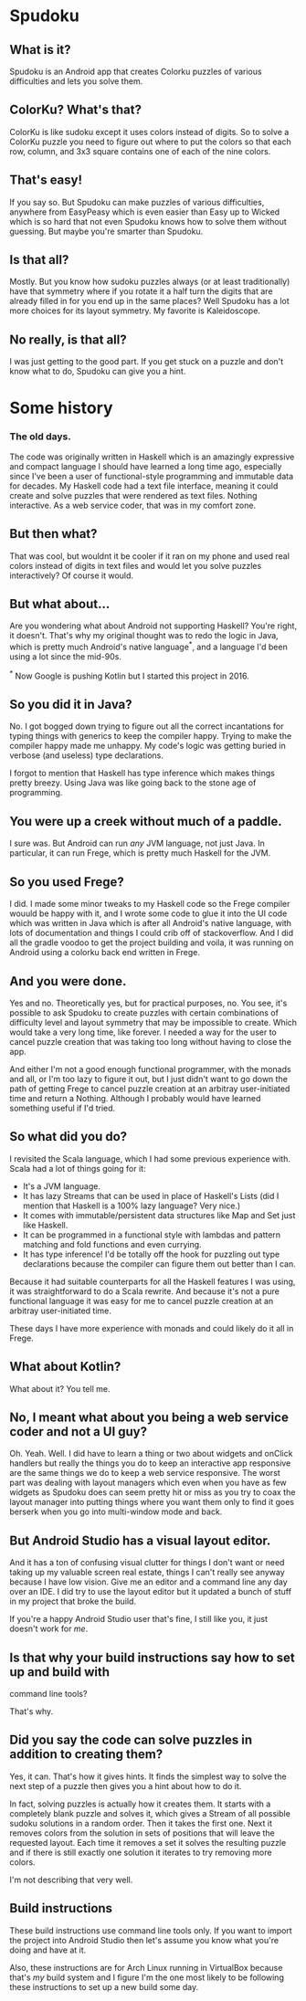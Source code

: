 # Spudoku

## What is it?

Spudoku is an Android app that creates Colorku puzzles of various
difficulties and lets you solve them.

## ColorKu?  What's that?

ColorKu is like sudoku except it uses colors instead of digits.  So to
solve a ColorKu puzzle you need to figure out where to put the colors
so that each row, column, and 3x3 square contains one of each of the
nine colors.

## That's easy!

If you say so.  But Spudoku can make puzzles of various difficulties,
anywhere from EasyPeasy which is even easier than Easy up to Wicked
which is so hard that not even Spudoku knows how to solve them without
guessing.  But maybe you're smarter than Spudoku.

## Is that all?

Mostly.  But you know how sudoku puzzles always (or at least
traditionally) have that symmetry where if you rotate it a half turn
the digits that are already filled in for you end up in the same
places?  Well Spudoku has a lot more choices for its layout symmetry.
My favorite is Kaleidoscope.

## No really, is that all?

I was just getting to the good part.  If you get stuck on a puzzle and
don't know what to do, Spudoku can give you a hint.

# Some history

### The old days.

The code was originally written in Haskell which is an amazingly
expressive and compact language I should have learned a long time ago,
especially since I've been a user of functional-style programming and
immutable data for decades.  My Haskell code had a text file
interface, meaning it could create and solve puzzles that were
rendered as text files.  Nothing interactive.  As a web service coder,
that was in my comfort zone.

## But then what?

That was cool, but wouldnt it be cooler if it ran on my phone and used
real colors instead of digits in text files and would let you solve
puzzles interactively?  Of course it would.

## But what about...

Are you wondering what about Android not supporting Haskell?  You're
right, it doesn't.  That's why my original thought was to redo the
logic in Java, which is pretty much Android's native language<sup>*</sup>,
and a language I'd been using a lot since the mid-90s.

<sup>*</sup> Now Google is pushing Kotlin but I started this project in
2016.

## So you did it in Java?

No.  I got bogged down trying to figure out all the correct
incantations for typing things with generics to keep the compiler
happy.  Trying to make the compiler happy made me unhappy.  My code's
logic was getting buried in verbose (and useless) type declarations.

I forgot to mention that Haskell has type inference which makes things
pretty breezy.  Using Java was like going back to the stone age of
programming.

## You were up a creek without much of a paddle.

I sure was.  But Android can run *any* JVM language, not just Java.
In particular, it can run Frege, which is pretty much Haskell for the
JVM.

## So you used Frege?

I did.  I made some minor tweaks to my Haskell code so the Frege
compiler wouuld be happy with it, and I wrote some code to glue it
into the UI code which was written in Java which is after all
Android's native language, with lots of documentation and things I
could crib off of stackoverflow.  And I did all the gradle voodoo to
get the project building and voila, it was running on Android using a
colorku back end written in Frege.

## And you were done.

Yes and no.  Theoretically yes, but for practical purposes, no.  You
see, it's possible to ask Spudoku to create puzzles with certain
combinations of difficulty level and layout symmetry that may be
impossible to create.  Which would take a very long time, like
forever.  I needed a way for the user to cancel puzzle creation that
was taking too long without having to close the app.

And either I'm not a good enough functional programmer, with the
monads and all, or I'm too lazy to figure it out, but I just didn't
want to go down the path of getting Frege to cancel puzzle creation at
an arbitray user-initiated time and return a Nothing.  Although I
probably would have learned something useful if I'd tried.

## So what did you do?

I revisited the Scala language, which I had some previous experience
with.  Scala had a lot of things going for it:

  * It's a JVM language.
  * It has lazy Streams that can be used in place of Haskell's Lists
    (did I mention that Haskell is a 100% lazy language?  Very nice.)
  * It comes with immutable/persistent data structures like Map and
    Set just like Haskell.
  * It can be programmed in a functional style with lambdas and
    pattern matching and fold functions and even currying.
  * It has type inference!  I'd be totally off the hook for
    puzzling out type declarations because the compiler can figure
	them out better than I can.
  
Because it had suitable counterparts for all the Haskell features I
was using, it was straightforward to do a Scala rewrite.  And because
it's not a pure functional language it was easy for me to cancel
puzzle creation at an arbitray user-initiated time.

These days I have more experience with monads and could likely do it
all in Frege.

## What about Kotlin?

What about it?  You tell me.

## No, I meant what about you being a web service coder and not a UI guy?

Oh.  Yeah.  Well.  I did have to learn a thing or two about widgets
and onClick handlers but really the things you do to keep an
interactive app responsive are the same things we do to keep a web
service responsive.  The worst part was dealing with layout managers
which even when you have as few widgets as Spudoku does can seem
pretty hit or miss as you try to coax the layout manager into putting
things where you want them only to find it goes berserk when you go
into multi-window mode and back.

## But Android Studio has a visual layout editor.

And it has a ton of confusing visual clutter for things I don't want
or need taking up my valuable screen real estate, things I can't
really see anyway because I have low vision.  Give me an editor and a
command line any day over an IDE.  I did try to use the layout editor
but it updated a bunch of stuff in my project that broke the build.

If you're a happy Android Studio user that's fine, I still like you,
it just doesn't work for *me*.

## Is that why your build instructions say how to set up and build with
   command line tools?

That's why.

## Did you say the code can solve puzzles in addition to creating them?

Yes, it can.  That's how it gives hints.  It finds the simplest way to
solve the next step of a puzzle then gives you a hint about how to do
it.

In fact, solving puzzles is actually how it creates them.  It starts
with a completely blank puzzle and solves it, which gives a Stream of
all possible sudoku solutions in a random order.  Then it takes the
first one.  Next it removes colors from the solution in sets of
positions that will leave the requested layout.  Each time it removes
a set it solves the resulting puzzle and if there is still exactly one
solution it iterates to try removing more colors.

I'm not describing that very well.

## Build instructions

These build instructions use command line tools only.  If you want to
import the project into Android Studio then let's assume you know what
you're doing and have at it.

Also, these instructions are for Arch Linux running in VirtualBox
because that's *my* build system and I figure I'm the one most likely
to be following these instructions to set up a new build some day.
